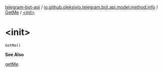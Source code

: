 [telegram-bot-api](../../index.md) / [io.github.oleksivio.telegram.bot.api.model.method.info](../index.md) / [GetMe](index.md) / [&lt;init&gt;](./-init-.md)

# &lt;init&gt;

`GetMe()`

**See Also**

[getMe](#)

